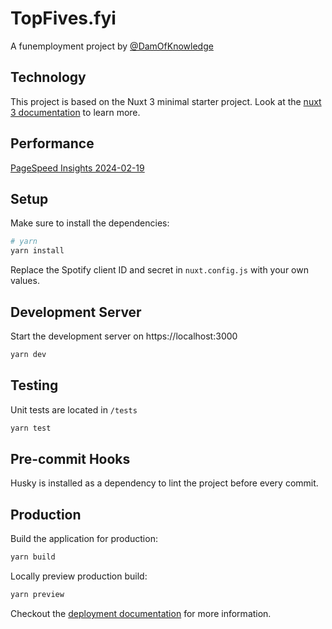 # TopFives.fyi

A funemployment project by [@DamOfKnowledge](https://github.com/damofknowledge)
      
## Technology

This project is based on the Nuxt 3 minimal starter project. Look at the [nuxt 3 documentation](https://v3.nuxtjs.org) to learn more.

## Performance

[PageSpeed Insights 2024-02-19](https://pagespeed.web.dev/analysis/https-topfives-fyi/uxsdekj9cn?hl=en&form_factor=mobile)

## Setup

Make sure to install the dependencies:

```bash
# yarn
yarn install
```

Replace the Spotify client ID and secret in `nuxt.config.js` with your own values.

## Development Server

Start the development server on https://localhost:3000

```bash
yarn dev
```

## Testing

Unit tests are located in `/tests`

```bash
yarn test
```

## Pre-commit Hooks

Husky is installed as a dependency to lint the project before every commit.

## Production

Build the application for production:

```bash
yarn build
```

Locally preview production build:

```bash
yarn preview
```

Checkout the [deployment documentation](https://v3.nuxtjs.org/guide/deploy/presets) for more information.
